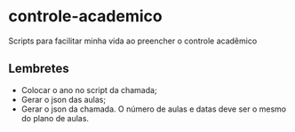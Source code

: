 # controle-academico
Scripts para facilitar minha vida ao preencher o controle acadêmico

## Lembretes

- Colocar o ano no script da chamada;
- Gerar o json das aulas;
- Gerar o json da chamada. O número de aulas e datas deve ser o mesmo do plano de aulas.
